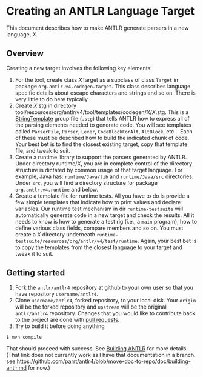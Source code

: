 # Creating an ANTLR Language Target

This document describes how to make ANTLR generate parsers in a new language, *X*.

## Overview

Creating a new target involves the following key elements:

1. For the tool, create class *X*Target as a subclass of class `Target` in package `org.antlr.v4.codegen.target`. This class describes language specific details about escape characters and strings and so on. There is very little to do here typically.
1. Create *X*.stg in directory tool/resources/org/antlr/v4/tool/templates/codegen/*X*/*X*.stg. This is a [StringTemplate](http://www.stringtemplate.org/) group file (`.stg`) that tells ANTLR how to express all of the parsing elements needed to generate code.  You will see templates called `ParserFile`, `Parser`, `Lexer`, `CodeBlockForAlt`, `AltBlock`, etc... Each of these must be described how to build the indicated chunk of code. Your best bet is to find the closest existing target, copy that template file, and tweak to suit.
1. Create a runtime library to support the parsers generated by ANTLR. Under directory runtime/*X*, you are in complete control of the directory structure is dictated by common usage of that target language. For example, Java has: `runtime/Java/lib` and `runtime/Java/src` directories. Under `src`, you will find a directory structure for package `org.antlr.v4.runtime` and below.
1. Create a template file for runtime tests. All you have to do is provide a few simple templates that indicate how to print values and declare variables. Our runtime test mechanism in dir `runtime-testsuite` will automatically generate code in a new target and check the results. All it needs to know is how to generate a test rig (i.e., a `main` program), how to define various class fields, compare members and so on. You must create a *X* directory underneath `runtime-testsuite/resources/org/antlr/v4/test/runtime`. Again, your best bet is to copy the templates from the closest language to your target and tweak it to suit.

## Getting started

1. Fork the `antlr/antlr4` repository at github to your own user so that you have repository `username/antlr4`.
2. Clone `username/antlr4`, forked repository, to your local disk. Your `origin` will be the forked repository and `upstream` will be the original `antlr/antlr4` repository. Changes that you would like to contribute back to the project are done with [pull requests](https://help.github.com/articles/using-pull-requests/).
3. Try to build it before doing anything
```bash
$ mvn compile
```
That should proceed with success. See [Building ANTLR](building-antlr.md) for more details. (That link does not currently work as I have that documentation in a branch. see https://github.com/parrt/antlr4/blob/move-doc-to-repo/doc/building-antlr.md for now.)